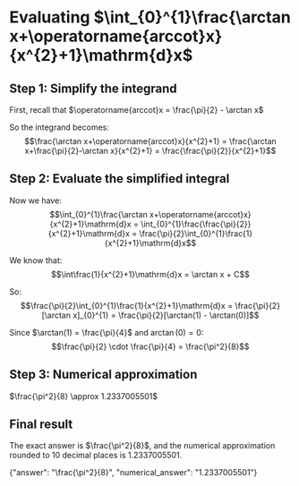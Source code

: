 # Evaluating $\int_{0}^{1}\frac{\arctan x+\operatorname{arccot}x}{x^{2}+1}\mathrm{d}x$

## Step 1: Simplify the integrand
First, recall that $\operatorname{arccot}x = \frac{\pi}{2} - \arctan x$

So the integrand becomes:
$$\frac{\arctan x+\operatorname{arccot}x}{x^{2}+1} = \frac{\arctan x+\frac{\pi}{2}-\arctan x}{x^{2}+1} = \frac{\frac{\pi}{2}}{x^{2}+1}$$

## Step 2: Evaluate the simplified integral
Now we have:
$$\int_{0}^{1}\frac{\arctan x+\operatorname{arccot}x}{x^{2}+1}\mathrm{d}x = \int_{0}^{1}\frac{\frac{\pi}{2}}{x^{2}+1}\mathrm{d}x = \frac{\pi}{2}\int_{0}^{1}\frac{1}{x^{2}+1}\mathrm{d}x$$

We know that:
$$\int\frac{1}{x^{2}+1}\mathrm{d}x = \arctan x + C$$

So:
$$\frac{\pi}{2}\int_{0}^{1}\frac{1}{x^{2}+1}\mathrm{d}x = \frac{\pi}{2}[\arctan x]_{0}^{1} = \frac{\pi}{2}[\arctan(1) - \arctan(0)]$$

Since $\arctan(1) = \frac{\pi}{4}$ and $\arctan(0) = 0$:
$$\frac{\pi}{2} \cdot \frac{\pi}{4} = \frac{\pi^2}{8}$$

## Step 3: Numerical approximation
$\frac{\pi^2}{8} \approx 1.2337005501$

## Final result
The exact answer is $\frac{\pi^2}{8}$, and the numerical approximation rounded to 10 decimal places is $1.2337005501$.

{"answer": "\\frac{\\pi^2}{8}", "numerical_answer": "1.2337005501"}